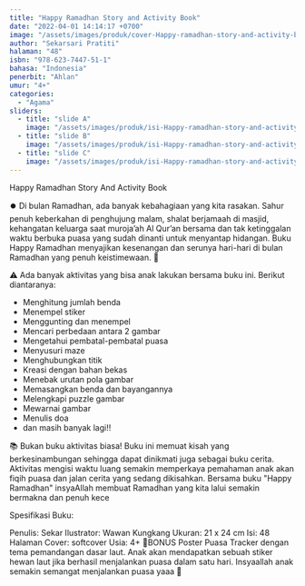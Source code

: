 ```yaml
---
title: "Happy Ramadhan Story and Activity Book"
date: "2022-04-01 14:14:17 +0700"
image: "/assets/images/produk/cover-Happy-ramadhan-story-and-activity-book.jpg"
author: "Sekarsari Pratiti"
halaman: "48"
isbn: "978-623-7447-51-1"
bahasa: "Indonesia"
penerbit: "Ahlan"
umur: "4+"
categories: 
  - "Agama"
sliders: 
  - title: "slide A"
    image: "/assets/images/produk/isi-Happy-ramadhan-story-and-activity-book-1.png"
  - title: "slide B"
    image: "/assets/images/produk/isi-Happy-ramadhan-story-and-activity-book-2.png"
  - title: "slide C"
    image: "/assets/images/produk/isi-Happy-ramadhan-story-and-activity-book-3.png"
---
```


Happy Ramadhan Story And Activity Book 

⏺️ Di bulan Ramadhan, ada banyak kebahagiaan yang kita rasakan. Sahur penuh keberkahan di penghujung malam, shalat berjamaah di masjid, kehangatan keluarga saat muroja’ah Al Qur’an bersama dan tak ketinggalan waktu berbuka puasa yang sudah dinanti untuk menyantap hidangan. Buku Happy Ramadhan menyajikan kesenangan dan serunya hari-hari di bulan Ramadhan yang penuh keistimewaan. 🌙


⚠️ Ada banyak aktivitas yang bisa anak lakukan bersama buku ini. Berikut diantaranya:

- Menghitung jumlah benda
- Menempel stiker
- Menggunting dan menempel
- Mencari perbedaan antara 2 gambar
- Mengetahui pembatal-pembatal puasa
- Menyusuri maze
- Menghubungkan titik
- Kreasi dengan bahan bekas
- Menebak urutan pola gambar
- Memasangkan benda dan bayangannya
- Melengkapi puzzle gambar
- Mewarnai gambar
- Menulis doa
- dan masih banyak lagi!!

📚 Bukan buku aktivitas biasa! Buku ini memuat kisah yang berkesinambungan sehingga dapat dinikmati juga sebagai buku cerita. Aktivitas mengisi waktu luang semakin memperkaya pemahaman anak akan fiqih puasa dan jalan cerita yang sedang dikisahkan. Bersama buku "Happy Ramadhan" insyaAllah membuat Ramadhan yang kita lalui semakin bermakna dan penuh kece

Spesifikasi Buku:

Penulis: Sekar
Ilustrator: Wawan Kungkang
Ukuran: 21 x 24 cm
Isi: 48 Halaman 
Cover: softcover
Usia: 4+ 
🎁BONUS Poster Puasa Tracker dengan tema pemandangan dasar laut. Anak akan mendapatkan sebuah stiker hewan laut jika berhasil menjalankan puasa dalam satu hari. Insyaallah anak semakin semangat menjalankan puasa yaaa 🥰


